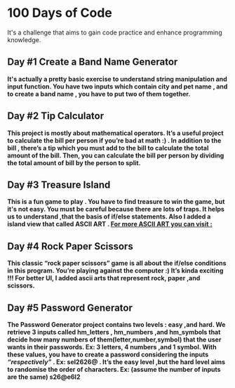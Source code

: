 # 100 Days of Code 
It's a challenge that aims to gain code practice and enhance programming knowledge. 
## Day #1 Create a Band Name Generator
**It's actually a pretty basic exercise to understand string manipulation and input function. You have two inputs which contain city and pet name , and  to create a band name , you have to put two of them together.**
## Day #2 Tip Calculator
**This project is mostly about mathematical operators. It’s a useful project to calculate the bill per person if you’re bad at math :) . In addition to the bill , there’s a tip which you must add to the bill to calculate the total amount of the bill. Then, you can calculate the bill per person by dividing the total amount of bill by the person to split.**
## Day #3 Treasure Island
**This is a fun game to play . You have to find treasure to win the game, but it's not easy. You must be careful because there are lots of traps. It helps us to understand ,that the basis of if/else statements. Also I added a island view that called ASCII ART .  [For more ASCII ART you can visit :](https://ascii.co.uk/art)**
## Day #4 Rock Paper Scissors
**This classic “rock paper scissors” game is all about the if/else conditions in this program. You’re playing against the computer :) It’s kinda exciting !!! For better UI, I added ascii arts that represent rock, paper ,and scissors.**
## Day #5 Password Generator
**The Password Generator project contains two levels : easy ,and hard. We retrieve 3 inputs called hm_letters , hm_numbers ,and hm_symbols that decide how many numbers of them(letter,number,symbol) that the user wants in their passwords. Ex: 3 letters, 4 numbers ,and 1 symbol. With these values, you have to create a password considering the inputs *“respectively”* . Ex: sel2626@ . It’s the easy level ,but the hard level aims to randomise the order of characters. Ex: (assume the number of inputs are the same) s26@e6l2**